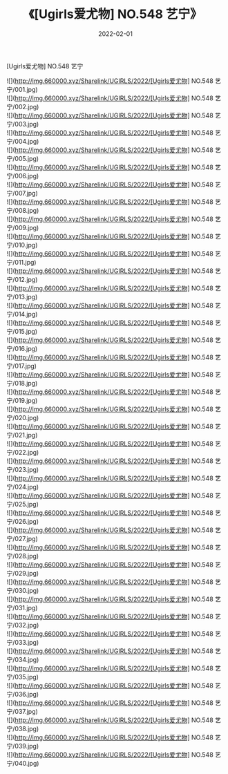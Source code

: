 ﻿---
layout: post
title:  《[Ugirls爱尤物] NO.548 艺宁》
date:   2022-02-01
img: http://img.660000.xyz/Sharelink/UGIRLS/2022/[Ugirls爱尤物] NO.548 艺宁/000.jpg
categories: [美女, 清纯, 唯美]
---

[Ugirls爱尤物] NO.548 艺宁

 ![](http://img.660000.xyz/Sharelink/UGIRLS/2022/[Ugirls爱尤物] NO.548 艺宁/001.jpg) <br>![](http://img.660000.xyz/Sharelink/UGIRLS/2022/[Ugirls爱尤物] NO.548 艺宁/002.jpg) <br>![](http://img.660000.xyz/Sharelink/UGIRLS/2022/[Ugirls爱尤物] NO.548 艺宁/003.jpg) <br>![](http://img.660000.xyz/Sharelink/UGIRLS/2022/[Ugirls爱尤物] NO.548 艺宁/004.jpg) <br>![](http://img.660000.xyz/Sharelink/UGIRLS/2022/[Ugirls爱尤物] NO.548 艺宁/005.jpg) <br>![](http://img.660000.xyz/Sharelink/UGIRLS/2022/[Ugirls爱尤物] NO.548 艺宁/006.jpg) <br>![](http://img.660000.xyz/Sharelink/UGIRLS/2022/[Ugirls爱尤物] NO.548 艺宁/007.jpg) <br>![](http://img.660000.xyz/Sharelink/UGIRLS/2022/[Ugirls爱尤物] NO.548 艺宁/008.jpg) <br>![](http://img.660000.xyz/Sharelink/UGIRLS/2022/[Ugirls爱尤物] NO.548 艺宁/009.jpg) <br>![](http://img.660000.xyz/Sharelink/UGIRLS/2022/[Ugirls爱尤物] NO.548 艺宁/010.jpg) <br>![](http://img.660000.xyz/Sharelink/UGIRLS/2022/[Ugirls爱尤物] NO.548 艺宁/011.jpg) <br>![](http://img.660000.xyz/Sharelink/UGIRLS/2022/[Ugirls爱尤物] NO.548 艺宁/012.jpg) <br>![](http://img.660000.xyz/Sharelink/UGIRLS/2022/[Ugirls爱尤物] NO.548 艺宁/013.jpg) <br>![](http://img.660000.xyz/Sharelink/UGIRLS/2022/[Ugirls爱尤物] NO.548 艺宁/014.jpg) <br>![](http://img.660000.xyz/Sharelink/UGIRLS/2022/[Ugirls爱尤物] NO.548 艺宁/015.jpg) <br>![](http://img.660000.xyz/Sharelink/UGIRLS/2022/[Ugirls爱尤物] NO.548 艺宁/016.jpg) <br>![](http://img.660000.xyz/Sharelink/UGIRLS/2022/[Ugirls爱尤物] NO.548 艺宁/017.jpg) <br>![](http://img.660000.xyz/Sharelink/UGIRLS/2022/[Ugirls爱尤物] NO.548 艺宁/018.jpg) <br>![](http://img.660000.xyz/Sharelink/UGIRLS/2022/[Ugirls爱尤物] NO.548 艺宁/019.jpg) <br>![](http://img.660000.xyz/Sharelink/UGIRLS/2022/[Ugirls爱尤物] NO.548 艺宁/020.jpg) <br>![](http://img.660000.xyz/Sharelink/UGIRLS/2022/[Ugirls爱尤物] NO.548 艺宁/021.jpg) <br>![](http://img.660000.xyz/Sharelink/UGIRLS/2022/[Ugirls爱尤物] NO.548 艺宁/022.jpg) <br>![](http://img.660000.xyz/Sharelink/UGIRLS/2022/[Ugirls爱尤物] NO.548 艺宁/023.jpg) <br>![](http://img.660000.xyz/Sharelink/UGIRLS/2022/[Ugirls爱尤物] NO.548 艺宁/024.jpg) <br>![](http://img.660000.xyz/Sharelink/UGIRLS/2022/[Ugirls爱尤物] NO.548 艺宁/025.jpg) <br>![](http://img.660000.xyz/Sharelink/UGIRLS/2022/[Ugirls爱尤物] NO.548 艺宁/026.jpg) <br>![](http://img.660000.xyz/Sharelink/UGIRLS/2022/[Ugirls爱尤物] NO.548 艺宁/027.jpg) <br>![](http://img.660000.xyz/Sharelink/UGIRLS/2022/[Ugirls爱尤物] NO.548 艺宁/028.jpg) <br>![](http://img.660000.xyz/Sharelink/UGIRLS/2022/[Ugirls爱尤物] NO.548 艺宁/029.jpg) <br>![](http://img.660000.xyz/Sharelink/UGIRLS/2022/[Ugirls爱尤物] NO.548 艺宁/030.jpg) <br>![](http://img.660000.xyz/Sharelink/UGIRLS/2022/[Ugirls爱尤物] NO.548 艺宁/031.jpg) <br>![](http://img.660000.xyz/Sharelink/UGIRLS/2022/[Ugirls爱尤物] NO.548 艺宁/032.jpg) <br>![](http://img.660000.xyz/Sharelink/UGIRLS/2022/[Ugirls爱尤物] NO.548 艺宁/033.jpg) <br>![](http://img.660000.xyz/Sharelink/UGIRLS/2022/[Ugirls爱尤物] NO.548 艺宁/034.jpg) <br>![](http://img.660000.xyz/Sharelink/UGIRLS/2022/[Ugirls爱尤物] NO.548 艺宁/035.jpg) <br>![](http://img.660000.xyz/Sharelink/UGIRLS/2022/[Ugirls爱尤物] NO.548 艺宁/036.jpg) <br>![](http://img.660000.xyz/Sharelink/UGIRLS/2022/[Ugirls爱尤物] NO.548 艺宁/037.jpg) <br>![](http://img.660000.xyz/Sharelink/UGIRLS/2022/[Ugirls爱尤物] NO.548 艺宁/038.jpg) <br>![](http://img.660000.xyz/Sharelink/UGIRLS/2022/[Ugirls爱尤物] NO.548 艺宁/039.jpg) <br>![](http://img.660000.xyz/Sharelink/UGIRLS/2022/[Ugirls爱尤物] NO.548 艺宁/040.jpg) <br>